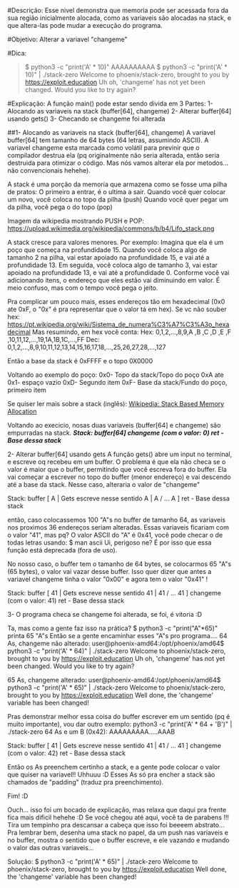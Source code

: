 #Descrição:
Esse nivel demonstra que memoria pode ser acessada fora da sua região 
inicialmente alocada, como as variaveis são alocadas na stack, e que altera-las pode mudar a execução do programa.

#Objetivo: Alterar a variavel "changeme"

#Dica:
> $ python3 -c "print('A' * 10)"
> AAAAAAAAAA
> $ python3 -c "print('A' * 10)" | ./stack-zero 
> Welcome to phoenix/stack-zero, brought to you by https://exploit.education
> Uh oh, 'changeme' has not yet been changed. Would you like to try again?

#Explicação:
A função main() pode estar sendo divida em 3 Partes:
 1- Alocando as variaveis na stack (buffer[64], changeme)
 2- Alterar buffer[64] usando gets()
 3- Checando se changeme foi alterada

##1- Alocando as variaveis na stack (buffer[64], changeme)
A variavel buffer[64] tem  tamanho de 64 bytes (64 letras, assumindo ASCII).
A variavel changeme esta marcada como volátil para previnir que o compilador destrua ela (pq originalmente não seria
alterada, então seria destruida para otimizar o código. Mas nós vamos alterar ela por metodos... não convencionais hehehe).

A stack é uma porção da memoria que armazena como se fosse uma pilha de pratos: 
O primeiro a entrar, é o ultima a sair.
Quando você quer colocar um novo, você coloca no topo da pilha (push)
Quando você quer pegar um da pilha, você pega o do topo (pop)

Imagem da wikipedia mostrando PUSH e POP:
https://upload.wikimedia.org/wikipedia/commons/b/b4/Lifo_stack.png

A stack cresce para valores menores. Por exemplo:
  Imagina que ela é um poço que começa na profundidade 15.
  Quando você coloca algo de tamanho 2 na pilha, vai estar apoiado na profundidade 15, e vai até a profundidade 13.
  Em seguida, você coloca algo de tamanho 3, vai estar apoiado na profundidade 13, e vai até a profundidade 0.
Conforme você vai adicionando itens, o endereço que eles estão vai diminuindo em valor.
É meio confuso, mas com o tempo você pega o jeito.

Pra complicar um pouco mais, esses endereços tão em hexadecimal (0x0 ate 0xF, o "0x" é pra representar que o valor tá em hex).
Se vc não souber hex: https://pt.wikipedia.org/wiki/Sistema_de_numera%C3%A7%C3%A3o_hexadecimal
Mas resumindo, em hex você conta:
Hex: 0,1,2,...,8,9,A ,B ,C ,D ,E ,F ,10,11,12,...,19,1A,1B,1C,...,FF
Dec: 0,1,2,...,8,9,10,11,12,13,14,15,16,17,18,...,25,26,27,28,...,127

Então a base da stack é 0xFFFF e o topo 0X0000

Voltando ao exemplo do poço:
0x0- Topo da stack/Topo do poço
0xA ate 0x1- espaço vazio
0xD- Segundo item
0xF- Base da stack/Fundo do poço, primeiro item

Se quiser ler mais sobre a stack (inglês): [Wikipedia: Stack Based Memory Allocation](https://en.wikipedia.org/wiki/Stack-based_memory_allocation) 

Voltando ao execicio, nosas duas variaveis (buffer[64] e changeme) são empurradas na stack.
**_Stack:
buffer[64]
changeme (com o valor: 0)
ret       - Base dessa stack_**

2- Alterar buffer[64] usando gets
A função gets() abre um input no terminal, e escreve oq recebeu em um buffer.
O problema é que ela não checa se o valor é maior que o buffer, permitindo que 
você escreva fora do buffer.
Ela vai começar a escrever no topo do buffer (menor endereço) e vai descendo até a base da stack.
Nesse caso, alteraria o valor de "changeme"

Stack:
buffer
      [
A           | Gets escreve nesse sentido
A           |
A           \/
...
A
      ]
ret       - Base dessa stack

então, caso colocassemos 100 "A"s no buffer de tamanho 64, as variaveis nos proximos 36 endereços seriam alteradas.
Essas variaveis ficariam com o valor "41", mas pq? O valor ASCII do "A" é 0x41, você pode checar o de todas letras usando:
$ man ascii
Ui, perigoso ne?
É por isso que essa função está deprecada (fora de uso).

No nosso caso, o buffer tem o tamanho de 64 bytes, se colocarmos 65 "A"s (65 bytes), o valor vai vazar desse buffer.
Isso quer dizer que antes a variavel changeme tinha o valor "0x00" e agora tem o valor "0x41" !

Stack:
buffer
      [
41           | Gets escreve nesse sentido
41           |
41           \/
...
41
      ]
changeme (com o valor: 41)
ret       - Base dessa stack

3- O programa checa se changeme foi alterada, se foi, é vitoria :D

Ta, mas como a gente faz isso na prática?
$ python3 -c "print("A"*65)" printa 65 "A"s
Então se a gente encaminhar esses "A"s pro programa....
64 As, changeme não alterado:
user@phoenix-amd64:/opt/phoenix/amd64$ python3 -c "print('A' * 64)" | ./stack-zero 
Welcome to phoenix/stack-zero, brought to you by https://exploit.education
Uh oh, 'changeme' has not yet been changed. Would you like to try again?

65 As, changeme alterado:
user@phoenix-amd64:/opt/phoenix/amd64$ python3 -c "print('A' * 65)" | ./stack-zero 
Welcome to phoenix/stack-zero, brought to you by https://exploit.education
Well done, the 'changeme' variable has been changed!


Pras demonstrar melhor essa coisa do buffer escrever em um sentido (pq é muito importante), vou dar outro exemplo:
python3 -c "print('A' * 64 + 'B')" | ./stack-zero 
64 As e um B (0x42): AAAAAAAAA.....AAAB

Stack:
buffer
      [
41           | Gets escreve nesse sentido
41           |
41           \/
...
41
      ]
changeme (com o valor: 42)
ret       - Base dessa stack

Então os As preenchem certinho a stack, e a gente pode colocar o valor que quiser na variavel!! Uhhuuu :D
Esses As só pra encher a stack são chamados de "padding" (traduz pra preenchimento).

Fim! :D

Ouch... isso foi um bocado de explicação, mas relaxa que daqui pra frente fica mais dificil hehehe :D
Se você chegou até aqui, você ta de parabens !!!
Tira um tempinho pra descansar a cabeça que isso foi beeeem abstrato...
Pra lembrar bem, desenha uma stack no papel, da um push nas variaveis e no buffer, mostra o sentido que o 
buffer escreve, e ele vazando e mudando o valor das outras variaveis...


Solução:
$ python3 -c "print('A' * 65)" | ./stack-zero
Welcome to phoenix/stack-zero, brought to you by https://exploit.education
Well done, the 'changeme' variable has been changed!
